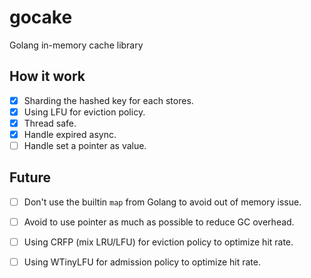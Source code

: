 # gocake
Golang in-memory cache library

## How it work
- [x] Sharding the hashed key for each stores.
- [x] Using LFU for eviction policy.
- [x] Thread safe.
- [x] Handle expired async.
- [ ] Handle set a pointer as value.

## Future
- [ ] Don't use the builtin `map` from Golang to avoid out of memory issue.
- [ ] Avoid to use pointer as much as possible to reduce GC overhead.
- [ ] Using CRFP (mix LRU/LFU) for eviction policy to optimize hit rate.
- [ ] Using WTinyLFU for admission policy to optimize hit rate.

